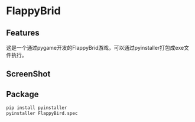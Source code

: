 # FlappyBrid

## Features
这是一个通过pygame开发的FlappyBrid游戏，可以通过pyinstaller打包成exe文件执行。

## ScreenShot


## Package
```python
pip install pyinstaller
pyinstaller FlappyBird.spec
```
